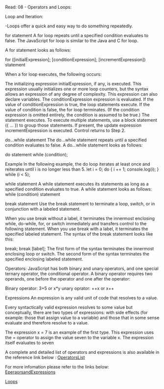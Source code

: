 Read: 08 - Operators and Loops:

Loop and Iteration:

-Loops offer a quick and easy way to do something repeatedly.

for statement
A for loop repeats until a specified condition evaluates to false. The JavaScript for loop is similar to the Java and C for loop.

A for statement looks as follows:

for ([initialExpression]; [conditionExpression]; [incrementExpression])
  statement

  When a for loop executes, the following occurs:

The initializing expression initialExpression, if any, is executed. This expression usually initializes one or more loop counters, but the syntax allows an expression of any degree of complexity. This expression can also declare variables.
The conditionExpression expression is evaluated. If the value of conditionExpression is true, the loop statements execute. If the value of condition is false, the for loop terminates. (If the condition expression is omitted entirely, the condition is assumed to be true.)
The statement executes. To execute multiple statements, use a block statement ({ ... }) to group those statements.
If present, the update expression incrementExpression is executed.
Control returns to Step 2.


do...while statement
The do...while statement repeats until a specified condition evaluates to false.
A do...while statement looks as follows:

do
  statement
while (condition);

Example
In the following example, the do loop iterates at least once and reiterates until i is no longer less than 5.
let i = 0;
do {
  i += 1;
  console.log(i);
} while (i < 5);


while statement
A while statement executes its statements as long as a specified condition evaluates to true. A while statement looks as follows:
while (condition)
  statement

break statement
Use the break statement to terminate a loop, switch, or in conjunction with a labeled statement.

When you use break without a label, it terminates the innermost enclosing while, do-while, for, or switch immediately and transfers control to the following statement.
When you use break with a label, it terminates the specified labeled statement.
The syntax of the break statement looks like this:

break;
break [label];
The first form of the syntax terminates the innermost enclosing loop or switch.
The second form of the syntax terminates the specified enclosing labeled statement.



Operators:
JavaScript has both binary and unary operators, and one special ternary operator, the conditional operator. A binary operator requires two operands, one before the operator and one after the operator:

Binary operator: 3+5 or x*y
unary oprator: ++x or x++


Expressions
An expression is any valid unit of code that resolves to a value.

Every syntactically valid expression resolves to some value but conceptually, there are two types of expressions: with side effects (for example: those that assign value to a variable) and those that in some sense evaluate and therefore resolve to a value.

The expression x = 7 is an example of the first type. This expression uses the = operator to assign the value seven to the variable x. The expression itself evaluates to seven





A complete and detailed list of operators and expressions is also available in the reference link below :
[OperatorsList](https://developer.mozilla.org/en-US/docs/Web/JavaScript/Reference/Operators)


For more infomation please refer to the links below:
[EperaorsandExpressions](https://developer.mozilla.org/en-US/docs/Web/JavaScript/Reference/Operators) 

[Loops](https://developer.mozilla.org/en-US/docs/Web/JavaScript/Guide/Loops_and_iteration)